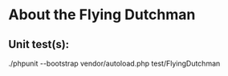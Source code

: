 # About the Flying Dutchman

## Unit test(s):
./phpunit --bootstrap vendor/autoload.php test/FlyingDutchman